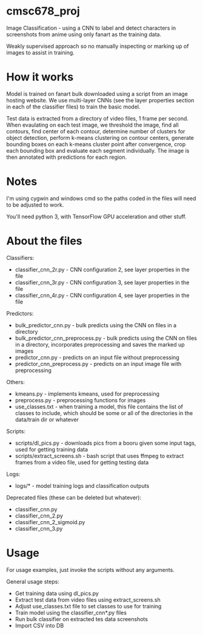 # cmsc678_proj
Image Classification - using a CNN to label and detect characters
in screenshots from anime using only fanart as the training data.

Weakly supervised approach so no manually inspecting or marking up of
images to assist in training.


# How it works
Model is trained on fanart bulk downloaded using a script from an image
hosting website. We use multi-layer CNNs (see the layer properties section
in each of the classifier files) to train the basic model.

Test data is extracted from a directory of video files, 1 frame per second.
When evaulating on each test image, we threshold the image, find all contours,
find center of each contour, determine number of clusters for object detection,
perform k-means clustering on contour centers, generate bounding boxes on
each k-means cluster point after convergence, crop each bounding box and
evaluate each segment individually. The image is then annotated with
predictions for each region.


# Notes
I'm using cygwin and windows cmd so the paths coded in the files
will need to be adjusted to work.

You'll need python 3, with TensorFlow GPU acceleration and other stuff.


# About the files
Classifiers:
* classifier_cnn_2r.py - CNN configuration 2, see layer properties in the file
* classifier_cnn_3r.py - CNN configuration 3, see layer properties in the file
* classifier_cnn_4r.py - CNN configuration 4, see layer properties in the file

Predictors:
* bulk_predictor_cnn.py - bulk predicts using the CNN on files in a directory
* bulk_predictor_cnn_preprocess.py - bulk predicts using the CNN on files in a
  directory, incorporates preprocessing and saves the marked up images
* predictor_cnn.py - predicts on an input file without preprocessing
* predictor_cnn_preprocess.py - predicts on an input image file with
  preprocessing

Others:
* kmeans.py - implements kmeans, used for preprocessing
* preprocess.py - preprocessing functions for images
* use_classes.txt - when training a model, this file contains the list of
  classes to include, which should be some or all of the directories in the
  data/train dir or whatever

Scripts:
* scripts/dl_pics.py - downloads pics from a booru given some input tags, used
  for getting training data
* scripts/extract_screens.sh - bash script that uses ffmpeg to extract frames
  from a video file, used for getting testing data

Logs:
* logs/\* - model training logs and classification outputs

Deprecated files (these can be deleted but whatever):
* classifier_cnn.py
* classifier_cnn_2.py
* classifier_cnn_2_sigmoid.py
* classifier_cnn_3.py


# Usage
For usage examples, just invoke the scripts without any arguments.

General usage steps:
* Get training data using dl_pics.py
* Extract test data from video files using extract_screens.sh
* Adjust use_classes.txt file to set classes to use for training
* Train model using the classifier_cnn\*.py files
* Run bulk classifier on extracted tes data screenshots
* Import CSV into DB
